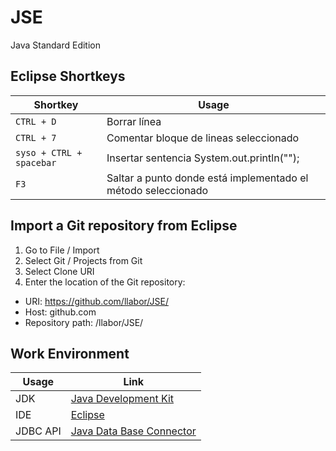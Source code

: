 # JSE
Java Standard Edition
## Eclipse Shortkeys
Shortkey  | Usage
---       | ---
`CTRL + D` | Borrar línea
`CTRL + 7` | Comentar bloque de lineas seleccionado
`syso + CTRL + spacebar` | Insertar sentencia System.out.println("");
`F3` | Saltar a punto donde está implementado el método seleccionado

## Import a Git repository from Eclipse
1. Go to File / Import
2. Select Git / Projects from Git
3. Select Clone URI
4. Enter the location of the Git repository:
- URI: https://github.com/llabor/JSE/
- Host: github.com
- Repository path: /llabor/JSE/

## Work Environment
Usage     | Link
---       | ---
JDK | [Java Development Kit](https://github.com/angular)
IDE | [Eclipse](https://github.com/angular)
JDBC API | [Java Data Base Connector](https://github.com/angular)
